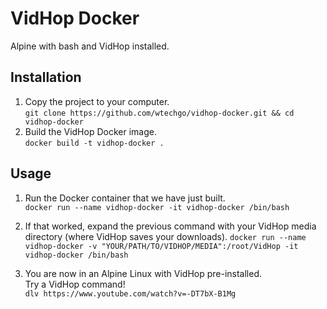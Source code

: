 # VidHop Docker

Alpine with bash and VidHop installed.

## Installation

1. Copy the project to your computer.  
   `git clone https://github.com/wtechgo/vidhop-docker.git && cd vidhop-docker` 
2. Build the VidHop Docker image.  
`docker build -t vidhop-docker .`
   
## Usage

1. Run the Docker container that we have just built.  
`docker run --name vidhop-docker -it vidhop-docker /bin/bash`

2. If that worked, expand the previous command with your VidHop media directory (where VidHop saves your downloads).
`docker run --name vidhop-docker -v "YOUR/PATH/TO/VIDHOP/MEDIA":/root/VidHop -it vidhop-docker /bin/bash`

3. You are now in an Alpine Linux with VidHop pre-installed.  
   Try a VidHop command!  
`dlv https://www.youtube.com/watch?v=-DT7bX-B1Mg`
   